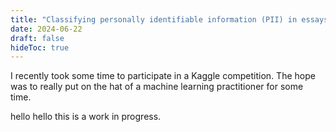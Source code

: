 ```yaml
---
title: "Classifying personally identifiable information (PII) in essays: a Kaggle debrief"
date: 2024-06-22
draft: false
hideToc: true
---
```


I recently took some time to participate in a Kaggle competition. The hope was to really put on the hat of a machine learning practitioner for some time.

hello hello this is a work in progress.